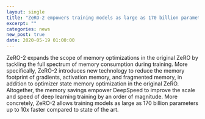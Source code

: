 ```yaml
---
layout: single
title: "ZeRO-2 empowers training models as large as 170 billion parameters up to 10x faster compared to state-of-the-art"
excerpt: ""
categories: news
new_post: true
date: 2020-05-19 01:00:00
---
```


ZeRO-2 expands the scope of memory optimizations in the original ZeRO by
tackling the full spectrum of memory consumption during training. More
specifically, ZeRO-2 introduces new technology to reduce the memory footprint
of gradients, activation memory, and fragmented memory, in addition to
optimizer state memory optimization in the original ZeRO. Altogether, the
memory savings empower DeepSpeed to improve the scale and speed of deep
learning training by an order of magnitude. More concretely, ZeRO-2 allows
training models as large as 170 billion parameters up to 10x faster compared
to state of the art.
